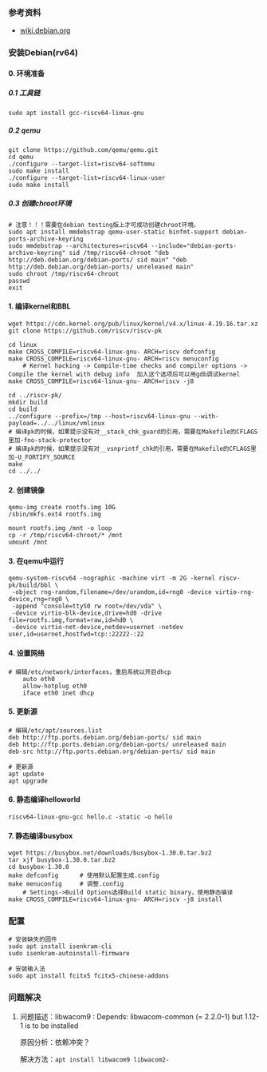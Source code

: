 

### 参考资料

- [wiki.debian.org](https://wiki.debian.org/RISC-V#Setting_up_a_riscv64_virtual_machine)

### 安装Debian(rv64)

#### 0. 环境准备

##### 0.1 工具链

```
sudo apt install gcc-riscv64-linux-gnu
```

##### 0.2 qemu

```
git clone https://github.com/qemu/qemu.git
cd qemu
./configure --target-list=riscv64-softmmu
sudo make install
./configure --target-list=riscv64-linux-user
sudo make install
```

##### 0.3 创建chroot环境

```
# 注意！！！需要在debian testing版上才可成功创建chroot环境。
sudo apt install mmdebstrap qemu-user-static binfmt-support debian-ports-archive-keyring
sudo mmdebstrap --architectures=riscv64 --include="debian-ports-archive-keyring" sid /tmp/riscv64-chroot "deb http://deb.debian.org/debian-ports/ sid main" "deb http://deb.debian.org/debian-ports/ unreleased main"
sudo chroot /tmp/riscv64-chroot
passwd
exit
```



#### 1. 编译kernel和BBL

```
wget https://cdn.kernel.org/pub/linux/kernel/v4.x/linux-4.19.16.tar.xz
git clone https://github.com/riscv/riscv-pk

cd linux
make CROSS_COMPILE=riscv64-linux-gnu- ARCH=riscv defconfig
make CROSS_COMPILE=riscv64-linux-gnu- ARCH=riscv menuconfig
	# Kernel hacking -> Compile-time checks and compiler options -> Compile the kernel with debug info	加入这个选项后可以用gdb调试kernel
make CROSS_COMPILE=riscv64-linux-gnu- ARCH=riscv -j8

cd ../riscv-pk/
mkdir build
cd build
../configure --prefix=/tmp --host=riscv64-linux-gnu --with-payload=../../linux/vmlinux
# 编译pk的时候，如果提示没有对__stack_chk_guard的引用，需要在Makefile的CFLAGS里加-fno-stack-protector
# 编译pk的时候，如果提示没有对__vsnprintf_chk的引用，需要在Makefile的CFLAGS里加-U_FORTIFY_SOURCE
make
cd ../../
```

#### 2. 创建镜像

```
qemu-img create rootfs.img 10G
/sbin/mkfs.ext4 rootfs.img

mount rootfs.img /mnt -o loop
cp -r /tmp/riscv64-chroot/* /mnt
umount /mnt
```

#### 3. 在qemu中运行

```
qemu-system-riscv64 -nographic -machine virt -m 2G -kernel riscv-pk/build/bbl \
 -object rng-random,filename=/dev/urandom,id=rng0 -device virtio-rng-device,rng=rng0 \
 -append "console=ttyS0 rw root=/dev/vda" \
 -device virtio-blk-device,drive=hd0 -drive file=rootfs.img,format=raw,id=hd0 \
 -device virtio-net-device,netdev=usernet -netdev user,id=usernet,hostfwd=tcp::22222-:22
```

#### 4. 设置网络

```
# 编辑/etc/network/interfaces，重启系统以开启dhcp
    auto eth0
    allow-hotplug eth0
    iface eth0 inet dhcp
```

#### 5. 更新源

```
# 编辑/etc/apt/sources.list
deb http://ftp.ports.debian.org/debian-ports/ sid main
deb http://ftp.ports.debian.org/debian-ports/ unreleased main
deb-src http://ftp.ports.debian.org/debian-ports/ sid main

# 更新源
apt update
apt upgrade
```

#### 6. 静态编译helloworld

```
riscv64-linux-gnu-gcc hello.c -static -o hello
```

#### 7. 静态编译busybox

```
wget https://busybox.net/downloads/busybox-1.30.0.tar.bz2
tar xjf busybox-1.30.0.tar.bz2
cd busybox-1.30.0
make defconfig		# 使用默认配置生成.config
make menuconfig		# 调整.config
	# Settings->Build Options选择Build static binary，使用静态编译
make CROSS_COMPILE=riscv64-linux-gnu- ARCH=riscv -j8 install
```

### 配置

```
# 安装缺失的固件
sudo apt install isenkram-cli
sudo isenkram-autoinstall-firmware

# 安装输入法
sudo apt install fcitx5 fcitx5-chinese-addons
```



### 问题解决

1. 问题描述：libwacom9 : Depends: libwacom-common (= 2.2.0-1) but 1.12-1 is to be installed

   原因分析：依赖冲突？

   解决方法：`apt install libwacom9 libwacom2-`

